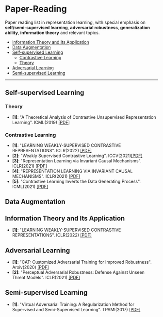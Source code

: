 ﻿# Paper-Reading
Paper reading list in representation learning, with special emphasis on **self/semi-supervised learning**, **adversarial robustness**, **generalization ability**, **information theory** and relevant topics.

- [Information Theory and Its Application](#Information-Theory-and-Its-Application)
- [Data Augmentation](#Data-augmentation)
- [Self-supervised Learning](#Self-supervised-learning)
  - [Contrastive Learning](#Contrastive-Learning)
  - [Theory](#Theory)
- [Adversarial Learning](#Adversarial-Learning)
- [Semi-supervised Learning](#Semi-supervised-learning)


***

## Self-supervised Learning
### Theory
* **[1]**: "A Theoretical Analysis of Contrastive Unsupervised Representation Learning". ICML(2019) [[PDF]](http://proceedings.mlr.press/v97/saunshi19a/saunshi19a.pdf)
### Contrastive Learning
* **[1]**: "LEARNING WEAKLY-SUPERVISED CONTRASTIVE REPRESENTATIONS". ICLR(2022) [[PDF]](https://openreview.net/pdf?id=MSwEFaztwkE)
* **[2]**: "Weakly Supervised Contrastive Learning". ICCV(2021)[[PDF]](https://openaccess.thecvf.com/content/ICCV2021/papers/Zheng_Weakly_Supervised_Contrastive_Learning_ICCV_2021_paper.pdf)
* **[3]**: "Representation Learning via Invariant Causal Mechanisms". ICLR(2021) [[PDF]](https://arxiv.org/pdf/2010.07922.pdf)
* **[4]**: "REPRESENTATION LEARNING VIA INVARIANT CAUSAL MECHANISMS". ICLR(2021) [[PDF]](https://arxiv.org/pdf/2010.07922.pdf)
* **[5]**: "Contrastive Learning Inverts the Data Generating Process". ICML(2021) [[PDF]](https://arxiv.org/pdf/2102.08850.pdf)
## Data Augmentation

## Information Theory and Its Application
* **[1]**: "LEARNING WEAKLY-SUPERVISED CONTRASTIVE REPRESENTATIONS". ICLR(2022) [[PDF]](https://openreview.net/pdf?id=MSwEFaztwkE)

## Adversarial Learning
* **[1]**: "CAT: Customized Adversarial Training for Improved Robustness". Arxiv(2020) [[PDF]](https://arxiv.org/pdf/2002.06789.pdf)
* **[2]**: "Perceptual Adversarial Robustness: Defense Against Unseen Threat Models". ICLR(2021) [[PDF]](https://arxiv.org/pdf/2006.12655.pdf)

## Semi-supervised Learning
* **[1]**: "Virtual Adversarial Training: A Regularization Method for Supervised and Semi-Supervised Learning". TPAMI(2017) [[PDF]](https://arxiv.org/pdf/1704.03976.pdf)


